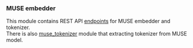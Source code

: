 ### MUSE embedder

This module contains REST API [endpoints](endpoints.py) for MUSE embedder and tokenizer.<br>
There is also [muse_tokenizer](muse_tokenizer) module that extracting tokenizer from MUSE model.
